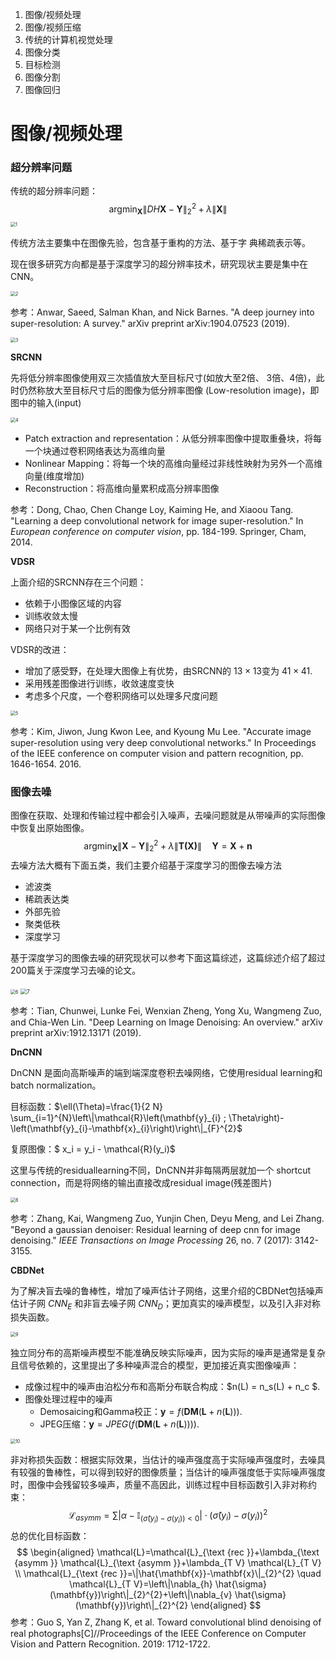 1. 图像/视频处理
2. 图像/视频压缩
3. 传统的计算机视觉处理
4. 图像分类
5. 目标检测
6. 图像分割
7. 图像回归



# 图像/视频处理

### 超分辨率问题

传统的超分辨率问题：
$$
\operatorname{argmin}_{\boldsymbol{X}} \|DH \boldsymbol{X} - \boldsymbol{Y}\|_2^2 + \lambda \|\boldsymbol{X}\|
$$
<img src="./PIC/CV/1.png" alt="1" style="zoom:50%;" />

传统方法主要集中在图像先验，包含基于重构的方法、基于字 典稀疏表示等。

现在很多研究方向都是基于深度学习的超分辨率技术，研究现状主要是集中在CNN。

<img src="./PIC/CV/2.png" alt="2" style="zoom:50%;" />

参考：Anwar, Saeed, Salman Khan, and Nick Barnes. "A deep journey into super-resolution: A survey." arXiv preprint arXiv:1904.07523 (2019).

<img src="./PIC/CV/3.png" alt="3" style="zoom:50%;" />

**SRCNN**

先将低分辨率图像使用双三次插值放大至目标尺寸(如放大至2倍、 3倍、4倍)，此时仍然称放大至目标尺寸后的图像为低分辨率图像 (Low-resolution image)，即图中的输入(input)

<img src="./PIC/CV/4.png" alt="4" style="zoom:50%;" />

- Patch extraction and representation：从低分辨率图像中提取重叠块，将每一个块通过卷积网络表达为高维向量
- Nonlinear Mapping：将每一个块的高维向量经过非线性映射为另外一个高维向量(维度增加)
- Reconstruction：将高维向量累积成高分辨率图像

参考：Dong, Chao, Chen Change Loy, Kaiming He, and Xiaoou Tang. "Learning a deep convolutional network for image super-resolution." In *European conference on computer vision*, pp. 184-199. Springer, Cham, 2014.

**VDSR**

上面介绍的SRCNN存在三个问题：

- 依赖于小图像区域的内容
- 训练收敛太慢
- 网络只对于某一个比例有效

VDSR的改进：

- 增加了感受野，在处理大图像上有优势，由SRCNN的 $13\times13$变为 $41\times41$. 
- 采用残差图像进行训练，收敛速度变快
- 考虑多个尺度，一个卷积网络可以处理多尺度问题

<img src="./PIC/CV/5.png" alt="5" style="zoom:50%;" />

参考：Kim, Jiwon, Jung Kwon Lee, and Kyoung Mu Lee. "Accurate image super-resolution using very deep convolutional networks." In Proceedings of the IEEE conference on computer vision and pattern recognition, pp. 1646-1654. 2016.

### 图像去噪

图像在获取、处理和传输过程中都会引入噪声，去噪问题就是从带噪声的实际图像中恢复出原始图像。
$$
\operatorname{argmin}_{\boldsymbol{X}} \| \boldsymbol{X} - \boldsymbol{Y}\|_2^2 + \lambda \|\boldsymbol{T(X)}\| \quad \boldsymbol{Y} = \boldsymbol{X}+\boldsymbol{n}
$$
去噪方法大概有下面五类，我们主要介绍基于深度学习的图像去噪方法

- 滤波类
- 稀疏表达类
- 外部先验
- 聚类低秩
- 深度学习

基于深度学习的图像去噪的研究现状可以参考下面这篇综述，这篇综述介绍了超过200篇关于深度学习去噪的论文。

<img src="./PIC/CV/6.png" alt="6" style="zoom:50%;" />

<img src="./PIC/CV/7.png" alt="7" style="zoom:60%;" />

参考：Tian, Chunwei, Lunke Fei, Wenxian Zheng, Yong Xu, Wangmeng Zuo, and Chia-Wen Lin. "Deep Learning on Image Denoising: An overview." arXiv preprint arXiv:1912.13171 (2019).

**DnCNN**

DnCNN 是面向高斯噪声的端到端深度卷积去噪网络，它使用residual learning和batch normalization。

目标函数：$\ell(\Theta)=\frac{1}{2 N} \sum_{i=1}^{N}\left\|\mathcal{R}\left(\mathbf{y}_{i} ; \Theta\right)-\left(\mathbf{y}_{i}-\mathbf{x}_{i}\right)\right\|_{F}^{2}$

复原图像：$ x_i = y_i - \mathcal{R}(y_i)$

这里与传统的residuallearning不同，DnCNN并非每隔两层就加一个 shortcut connection，而是将网络的输出直接改成residual image(残差图片)

<img src="./PIC/CV/8.png" alt="8" style="zoom:50%;" />

参考：Zhang, Kai, Wangmeng Zuo, Yunjin Chen, Deyu Meng, and Lei Zhang. "Beyond a gaussian denoiser: Residual learning of deep cnn for image denoising." *IEEE Transactions on Image Processing* 26, no. 7 (2017): 3142-3155.

**CBDNet**

为了解决盲去噪的鲁棒性，增加了噪声估计子网络，这里介绍的CBDNet包括噪声估计子网 $CNN_E$ 和非盲去噪子网 $CNN_D$；更加真实的噪声模型，以及引入非对称损失函数。

<img src="./PIC/CV/9.png" alt="9" style="zoom:50%;" />

独立同分布的高斯噪声模型不能准确反映实际噪声，因为实际的噪声是通常是复杂且信号依赖的，这里提出了多种噪声混合的模型，更加接近真实图像噪声：

- 成像过程中的噪声由泊松分布和高斯分布联合构成：$n(L) = n_s(L) + n_c $.
- 图像处理过程中的噪声
  - Demosaicing和Gamma校正：$\boldsymbol{y} = f(\boldsymbol{D}\boldsymbol{M}(\boldsymbol{L}+n(\boldsymbol{L})))$.
  - JPEG压缩：$\boldsymbol{y} = JPEG(f(\boldsymbol{D}\boldsymbol{M}(\boldsymbol{L}+n(\boldsymbol{L}))))$.

<img src="./PIC/CV/10.png" alt="10" style="zoom:50%;" />

非对称损失函数：根据实际效果，当估计的噪声强度高于实际噪声强度时，去噪具有较强的鲁棒性，可以得到较好的图像质量；当估计的噪声强度低于实际噪声强度时，图像中会残留较多噪声，质量不高因此，训练过程中目标函数引入非对称约束：
$$
\mathcal{L}_{a s y m m}=\sum\left|\alpha-\mathbb{I}_{\left(\hat{\sigma}\left(y_{i}\right)-\sigma\left(y_{i}\right)\right)<0}\right| \cdot\left(\hat{\sigma}\left(y_{i}\right)-\sigma\left(y_{i}\right)\right)^{2}
$$
总的优化目标函数：
$$
\begin{aligned}  \mathcal{L}=\mathcal{L}_{\text {rec }}+\lambda_{\text {asymm }} \mathcal{L}_{\text {asymm }}+\lambda_{T V} \mathcal{L}_{T V} \\ \mathcal{L}_{\text {rec }}=\|\hat{\mathbf{x}}-\mathbf{x}\|_{2}^{2} \quad \mathcal{L}_{T V}=\left\|\nabla_{h} \hat{\sigma}(\mathbf{y})\right\|_{2}^{2}+\left\|\nabla_{v} \hat{\sigma}(\mathbf{y})\right\|_{2}^{2} \end{aligned}
$$
参考：Guo S, Yan Z, Zhang K, et al. Toward convolutional blind denoising of real photographs[C]//Proceedings of the IEEE Conference on Computer Vision and Pattern Recognition. 2019: 1712-1722.

### 

























